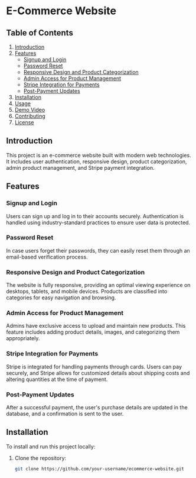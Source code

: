 # E-Commerce Website

## Table of Contents

1. [Introduction](#introduction)
2. [Features](#features)
   - [Signup and Login](#signup-and-login)
   - [Password Reset](#password-reset)
   - [Responsive Design and Product Categorization](#responsive-design-and-product-categorization)
   - [Admin Access for Product Management](#admin-access-for-product-management)
   - [Stripe Integration for Payments](#stripe-integration-for-payments)
   - [Post-Payment Updates](#post-payment-updates)
3. [Installation](#installation)
4. [Usage](#usage)
5. [Demo Video](#demo-video)
6. [Contributing](#contributing)
7. [License](#license)

## Introduction

This project is an e-commerce website built with modern web technologies. It includes user authentication, responsive design, product categorization, admin product management, and Stripe payment integration.

## Features

### Signup and Login

Users can sign up and log in to their accounts securely. Authentication is handled using industry-standard practices to ensure user data is protected.

### Password Reset

In case users forget their passwords, they can easily reset them through an email-based verification process.

### Responsive Design and Product Categorization

The website is fully responsive, providing an optimal viewing experience on desktops, tablets, and mobile devices. Products are classified into categories for easy navigation and browsing.

### Admin Access for Product Management

Admins have exclusive access to upload and maintain new products. This feature includes adding product details, images, and categorizing them appropriately.

### Stripe Integration for Payments

Stripe is integrated for handling payments through cards. Users can pay securely, and Stripe allows for customized details about shipping costs and altering quantities at the time of payment.

### Post-Payment Updates

After a successful payment, the user's purchase details are updated in the database, and a confirmation is sent to the user.

## Installation

To install and run this project locally:

1. Clone the repository:
   ```bash
   git clone https://github.com/your-username/ecommerce-website.git
